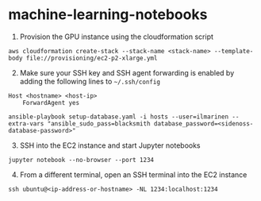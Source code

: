 # machine-learning-notebooks


1. Provision the GPU instance using the cloudformation script

```
aws cloudformation create-stack --stack-name <stack-name> --template-body file://provisioning/ec2-p2-xlarge.yml
```


2. Make sure your SSH key and SSH agent forwarding is enabled by adding the following lines to `~/.ssh/config`

```
Host <hostname> <host-ip>
    ForwardAgent yes
```

`ansible-playbook setup-database.yaml -i hosts --user=ilmarinen --extra-vars "ansible_sudo_pass=blacksmith database_password=<sidenoss-database-password>"`

3. SSH into the EC2 instance and start Jupyter notebooks

```
jupyter notebook --no-browser --port 1234
```

4. From a different terminal, open an SSH terminal into the EC2 instance

```
ssh ubuntu@<ip-address-or-hostname> -NL 1234:localhost:1234
```
